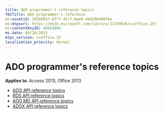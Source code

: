 ```yaml
---
title: ADO programmer's reference topics
TOCTitle: ADO programmer's reference
ms:assetid: 26589057-87f7-45c7-8ae0-4b9208460f8a
ms:mtpsurl: https://msdn.microsoft.com/library/JJ249026(v=office.15)
ms:contentKeyID: 48543804
ms.date: 09/18/2015
mtps_version: v=office.15
localization_priority: Normal
---
```


# ADO programmer's reference topics

**Applies to**: Access 2013, Office 2013

- [ADO API reference topics](ado-api-reference-topics.md)
- [RDS API reference topics](rds-api-reference-topics.md)
- [ADO MD API reference topics](ado-md-api-reference-topics.md)
- [ADOX API reference topics](adox-api-reference-topics.md)

